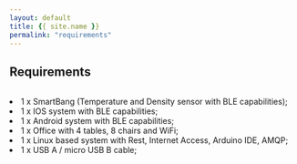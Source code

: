```yaml
---
layout: default
title: {{ site.name }}
permalink: "requirements"
---
```


## **Requirements**

<div class="row">
  <div class="column">
      <div class="container">
        <p></p>
        <p><li>1 x SmartBang (Temperature and Density sensor with BLE capabilities);</li>
        <li>1 x IOS system with BLE capabilities;</li>
        <li>1 x Android system with BLE capabilities;</li>
        <li>1 x Office with 4 tables, 8 chairs and WiFi;</li>
        <li>1 x Linux based system with Rest, Internet Access, Arduino IDE, AMQP;</li>
        <li>1 x USB A / micro USB B cable;</li>
      </p>
    </div>
  </div>
</div>

<style> 
  div {
    text-align: justify;
    text-justify: inter-word;
  }
</style>